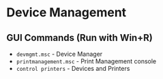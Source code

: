 # Device Management

## GUI Commands (Run with Win+R)

- `devmgmt.msc` - Device Manager
- `printmanagement.msc` - Print Management console
- `control printers` - Devices and Printers
